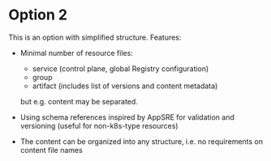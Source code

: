 # Option 2

This is an option with simplified structure. Features:
 - Minimal number of resource files:
   - service (control plane, global Registry configuration)
   - group
   - artifact (includes list of versions and content metadata)
   
   but e.g. content may be separated.
 - Using schema references inspired by AppSRE for validation and versioning (useful for non-k8s-type resources)
 - The content can be organized into any structure, i.e. no requirements on content file names
